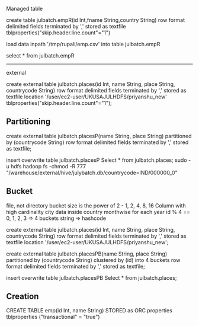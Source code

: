 Managed table 

create table julbatch.empR(id Int,fname String,country String) row format delimited fields terminated by ',' stored as textfile tblproperties("skip.header.line.count"="1")


load data inpath '/tmp/rupali/emp.csv' into table julbatch.empR

select * from julbatch.empR

----
external 

create external table julbatch.places(id Int, name String, place String, countrycode String) row format delimited fields terminated by ',' stored as textfile location '/user/ec2-user/UKUSAJULHDFS/priyanshu_new' tblproperties("skip.header.line.count"="1");

## Partitioning

create external table julbatch.placesP(name String, place String) partitioned by (countrycode String) row format delimited fields terminated by ',' stored as textfile;

insert overwrite table julbatch.placesP Select * from julbatch.places;
sudo -u hdfs hadoop fs -chmod -R 777 "/warehouse/external/hive/julybatch.db/countrycode=IND/000000_0"

## Bucket

file, not directory
bucket size is the power of 2 - 1, 2, 4, 8, 16
Column with high cardinality
city data inside country
monthwise for each year
id % 4 == 0, 1, 2, 3 => 4 buckets
string => hashcode

create external table julbatch.places(id Int, name String, place String, countrycode String) row format delimited fields terminated by ',' stored as textfile location '/user/ec2-user/UKUSAJULHDFS/priyanshu_new';

create external table julbatch.placesPB(name String, place String) partitioned by (countrycode String) clustered by (id) into 4 buckets row format delimited fields terminated by ',' stored as textfile;

insert overwrite table julbatch.placesPB Select * from julbatch.places;


## Creation

CREATE TABLE emp(id Int, name String) STORED as ORC properties tblproperties ("transactional" = "true")